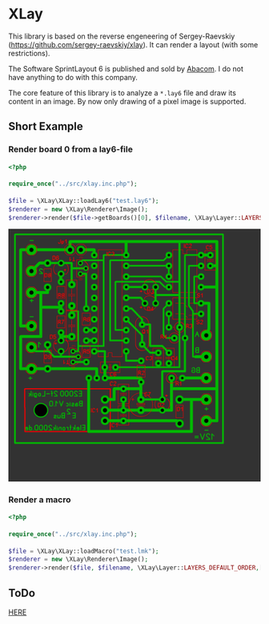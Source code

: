 # XLay

This library is based on the reverse engeneering of Sergey-Raevskiy (https://github.com/sergey-raevskiy/xlay). It can render a layout (with some restrictions).

The Software SprintLayout 6 is published and sold by [Abacom](https://www.electronic-software-shop.com/elektronik-software/sprint-layout-60.html?language=de
). I do not have anything to do with this company. 

The core feature of this library is to analyze a `*.lay6` file and draw its content in an image. By now only drawing of a pixel image is supported. 

## Short Example

### Render board 0 from a lay6-file
``` php
<?php

require_once("../src/xlay.inc.php");

$file = \XLay\XLay::loadLay6("test.lay6");
$renderer = new \XLay\Renderer\Image();
$renderer->render($file->getBoards()[0], $filename, \XLay\Layer::LAYERS_DEFAULT_ORDER);

```

![](res/img/output.png)

### Render a macro

``` php
<?php

require_once("../src/xlay.inc.php");

$file = \XLay\XLay::loadMacro("test.lmk");
$renderer = new \XLay\Renderer\Image();
$renderer->render($file, $filename, \XLay\Layer::LAYERS_DEFAULT_ORDER,[0,0,0],[$file->getOffsetX(),$file->getOffsetY()]);

```

## ToDo

[HERE](TODO.md)